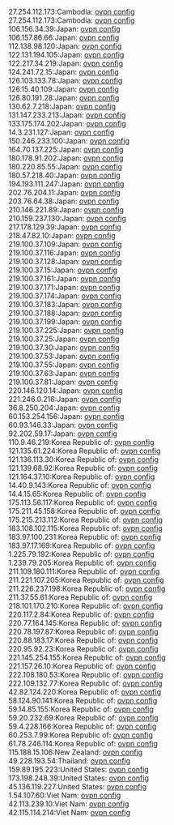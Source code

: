 27.254.112.173:Cambodia: [ovpn config](vpn/27_254_112_173.ovpn)  
27.254.112.173:Cambodia: [ovpn config](vpn/27_254_112_173.ovpn)  
106.156.34.39:Japan: [ovpn config](vpn/106_156_34_39.ovpn)  
106.157.86.66:Japan: [ovpn config](vpn/106_157_86_66.ovpn)  
112.138.98.120:Japan: [ovpn config](vpn/112_138_98_120.ovpn)  
122.131.194.105:Japan: [ovpn config](vpn/122_131_194_105.ovpn)  
122.217.34.219:Japan: [ovpn config](vpn/122_217_34_219.ovpn)  
124.241.72.15:Japan: [ovpn config](vpn/124_241_72_15.ovpn)  
126.103.133.78:Japan: [ovpn config](vpn/126_103_133_78.ovpn)  
126.15.40.109:Japan: [ovpn config](vpn/126_15_40_109.ovpn)  
126.80.191.28:Japan: [ovpn config](vpn/126_80_191_28.ovpn)  
130.62.7.218:Japan: [ovpn config](vpn/130_62_7_218.ovpn)  
131.147.233.213:Japan: [ovpn config](vpn/131_147_233_213.ovpn)  
133.175.174.202:Japan: [ovpn config](vpn/133_175_174_202.ovpn)  
14.3.231.127:Japan: [ovpn config](vpn/14_3_231_127.ovpn)  
150.246.233.100:Japan: [ovpn config](vpn/150_246_233_100.ovpn)  
164.70.137.225:Japan: [ovpn config](vpn/164_70_137_225.ovpn)  
180.178.91.202:Japan: [ovpn config](vpn/180_178_91_202.ovpn)  
180.220.85.55:Japan: [ovpn config](vpn/180_220_85_55.ovpn)  
180.57.218.40:Japan: [ovpn config](vpn/180_57_218_40.ovpn)  
194.193.111.247:Japan: [ovpn config](vpn/194_193_111_247.ovpn)  
202.76.204.11:Japan: [ovpn config](vpn/202_76_204_11.ovpn)  
203.76.64.38:Japan: [ovpn config](vpn/203_76_64_38.ovpn)  
210.146.221.89:Japan: [ovpn config](vpn/210_146_221_89.ovpn)  
210.159.237.130:Japan: [ovpn config](vpn/210_159_237_130.ovpn)  
217.178.129.39:Japan: [ovpn config](vpn/217_178_129_39.ovpn)  
218.47.82.10:Japan: [ovpn config](vpn/218_47_82_10.ovpn)  
219.100.37.109:Japan: [ovpn config](vpn/219_100_37_109.ovpn)  
219.100.37.116:Japan: [ovpn config](vpn/219_100_37_116.ovpn)  
219.100.37.128:Japan: [ovpn config](vpn/219_100_37_128.ovpn)  
219.100.37.15:Japan: [ovpn config](vpn/219_100_37_15.ovpn)  
219.100.37.161:Japan: [ovpn config](vpn/219_100_37_161.ovpn)  
219.100.37.171:Japan: [ovpn config](vpn/219_100_37_171.ovpn)  
219.100.37.174:Japan: [ovpn config](vpn/219_100_37_174.ovpn)  
219.100.37.183:Japan: [ovpn config](vpn/219_100_37_183.ovpn)  
219.100.37.188:Japan: [ovpn config](vpn/219_100_37_188.ovpn)  
219.100.37.199:Japan: [ovpn config](vpn/219_100_37_199.ovpn)  
219.100.37.225:Japan: [ovpn config](vpn/219_100_37_225.ovpn)  
219.100.37.25:Japan: [ovpn config](vpn/219_100_37_25.ovpn)  
219.100.37.30:Japan: [ovpn config](vpn/219_100_37_30.ovpn)  
219.100.37.53:Japan: [ovpn config](vpn/219_100_37_53.ovpn)  
219.100.37.55:Japan: [ovpn config](vpn/219_100_37_55.ovpn)  
219.100.37.63:Japan: [ovpn config](vpn/219_100_37_63.ovpn)  
219.100.37.81:Japan: [ovpn config](vpn/219_100_37_81.ovpn)  
220.146.120.14:Japan: [ovpn config](vpn/220_146_120_14.ovpn)  
221.246.0.216:Japan: [ovpn config](vpn/221_246_0_216.ovpn)  
36.8.250.204:Japan: [ovpn config](vpn/36_8_250_204.ovpn)  
60.153.254.156:Japan: [ovpn config](vpn/60_153_254_156.ovpn)  
60.93.146.33:Japan: [ovpn config](vpn/60_93_146_33.ovpn)  
92.202.59.17:Japan: [ovpn config](vpn/92_202_59_17.ovpn)  
110.9.46.219:Korea Republic of: [ovpn config](vpn/110_9_46_219.ovpn)  
121.135.61.224:Korea Republic of: [ovpn config](vpn/121_135_61_224.ovpn)  
121.136.113.30:Korea Republic of: [ovpn config](vpn/121_136_113_30.ovpn)  
121.139.68.92:Korea Republic of: [ovpn config](vpn/121_139_68_92.ovpn)  
121.164.37.10:Korea Republic of: [ovpn config](vpn/121_164_37_10.ovpn)  
14.40.9.143:Korea Republic of: [ovpn config](vpn/14_40_9_143.ovpn)  
14.4.15.65:Korea Republic of: [ovpn config](vpn/14_4_15_65.ovpn)  
175.113.56.117:Korea Republic of: [ovpn config](vpn/175_113_56_117.ovpn)  
175.211.45.158:Korea Republic of: [ovpn config](vpn/175_211_45_158.ovpn)  
175.215.213.112:Korea Republic of: [ovpn config](vpn/175_215_213_112.ovpn)  
183.108.102.115:Korea Republic of: [ovpn config](vpn/183_108_102_115.ovpn)  
183.97.100.231:Korea Republic of: [ovpn config](vpn/183_97_100_231.ovpn)  
183.97.17.169:Korea Republic of: [ovpn config](vpn/183_97_17_169.ovpn)  
1.225.79.192:Korea Republic of: [ovpn config](vpn/1_225_79_192.ovpn)  
1.239.79.205:Korea Republic of: [ovpn config](vpn/1_239_79_205.ovpn)  
211.109.180.111:Korea Republic of: [ovpn config](vpn/211_109_180_111.ovpn)  
211.221.107.205:Korea Republic of: [ovpn config](vpn/211_221_107_205.ovpn)  
211.226.237.198:Korea Republic of: [ovpn config](vpn/211_226_237_198.ovpn)  
211.37.55.61:Korea Republic of: [ovpn config](vpn/211_37_55_61.ovpn)  
218.101.170.210:Korea Republic of: [ovpn config](vpn/218_101_170_210.ovpn)  
220.117.2.84:Korea Republic of: [ovpn config](vpn/220_117_2_84.ovpn)  
220.77.164.145:Korea Republic of: [ovpn config](vpn/220_77_164_145.ovpn)  
220.78.197.87:Korea Republic of: [ovpn config](vpn/220_78_197_87.ovpn)  
220.88.183.17:Korea Republic of: [ovpn config](vpn/220_88_183_17.ovpn)  
220.95.92.23:Korea Republic of: [ovpn config](vpn/220_95_92_23.ovpn)  
221.145.254.155:Korea Republic of: [ovpn config](vpn/221_145_254_155.ovpn)  
221.157.26.10:Korea Republic of: [ovpn config](vpn/221_157_26_10.ovpn)  
222.108.180.53:Korea Republic of: [ovpn config](vpn/222_108_180_53.ovpn)  
222.109.132.77:Korea Republic of: [ovpn config](vpn/222_109_132_77.ovpn)  
42.82.124.220:Korea Republic of: [ovpn config](vpn/42_82_124_220.ovpn)  
58.124.90.141:Korea Republic of: [ovpn config](vpn/58_124_90_141.ovpn)  
59.14.85.155:Korea Republic of: [ovpn config](vpn/59_14_85_155.ovpn)  
59.20.232.69:Korea Republic of: [ovpn config](vpn/59_20_232_69.ovpn)  
59.4.228.166:Korea Republic of: [ovpn config](vpn/59_4_228_166.ovpn)  
60.253.7.99:Korea Republic of: [ovpn config](vpn/60_253_7_99.ovpn)  
61.78.246.114:Korea Republic of: [ovpn config](vpn/61_78_246_114.ovpn)  
115.188.15.106:New Zealand: [ovpn config](vpn/115_188_15_106.ovpn)  
49.228.193.54:Thailand: [ovpn config](vpn/49_228_193_54.ovpn)  
159.89.195.223:United States: [ovpn config](vpn/159_89_195_223.ovpn)  
173.198.248.39:United States: [ovpn config](vpn/173_198_248_39.ovpn)  
45.136.119.227:United States: [ovpn config](vpn/45_136_119_227.ovpn)  
1.54.107.60:Viet Nam: [ovpn config](vpn/1_54_107_60.ovpn)  
42.113.239.10:Viet Nam: [ovpn config](vpn/42_113_239_10.ovpn)  
42.115.114.214:Viet Nam: [ovpn config](vpn/42_115_114_214.ovpn)  
